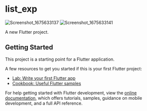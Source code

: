 # list_exp

![Screenshot_1675633137](https://user-images.githubusercontent.com/68226220/216847723-b5982ade-fc31-449f-b78f-89e5099479a9.png)
![Screenshot_1675633141](https://user-images.githubusercontent.com/68226220/216847738-eb625500-5c50-4162-99c6-6d0264e2fac7.png)

A new Flutter project.
## Getting Started

This project is a starting point for a Flutter application.

A few resources to get you started if this is your first Flutter project:

- [Lab: Write your first Flutter app](https://docs.flutter.dev/get-started/codelab)
- [Cookbook: Useful Flutter samples](https://docs.flutter.dev/cookbook)

For help getting started with Flutter development, view the
[online documentation](https://docs.flutter.dev/), which offers tutorials,
samples, guidance on mobile development, and a full API reference.
